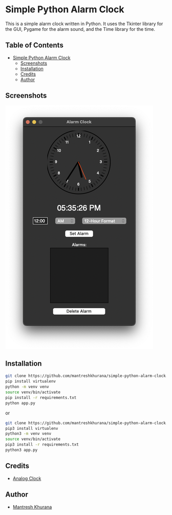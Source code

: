 # Simple Python Alarm Clock

This is a simple alarm clock written in Python. It uses the Tkinter library for the GUI, Pygame for the alarm sound, and the Time library for the time.

## Table of Contents

- [Simple Python Alarm Clock](#simple-python-alarm-clock)
  - [Screenshots](#screenshots)
  - [Installation](#installation)
  - [Credits](#credits)
  - [Author](#author)

## Screenshots

![Screenshot 1](./screenshots/screenshot-1.png)

## Installation

```bash
git clone https://github.com/mantreshkhurana/simple-python-alarm-clock.git
pip install virtualenv
python -m venv venv
source venv/bin/activate 
pip install -r requirements.txt
python app.py
```

or

```bash
git clone https://github.com/mantreshkhurana/simple-python-alarm-clock.git
pip3 install virtualenv
python3 -m venv venv
source venv/bin/activate
pip3 install -r requirements.txt
python3 app.py
```

## Credits

- [Analog Clock](https://thinkinfi.com/build-digital-analog-clock-gui-with-python-tkinter/)

## Author

- [Mantresh Khurana](https://github.com/mantreshkhurana)
